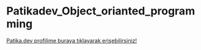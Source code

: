 # Patikadev_Object_orianted_programming

[Patika.dev profilime buraya tıklayarak erişebilirsiniz!](https://app.patika.dev/kadircelebi)
